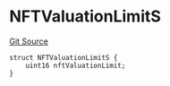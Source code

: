 # NFTValuationLimitS
[Git Source](https://github.com/thrackle-io/tron/blob/bbc344dde218df220c4305ef421070eaa38c5cad/src/client/token/handler/diamond/RuleStorage.sol)


```solidity
struct NFTValuationLimitS {
    uint16 nftValuationLimit;
}
```

